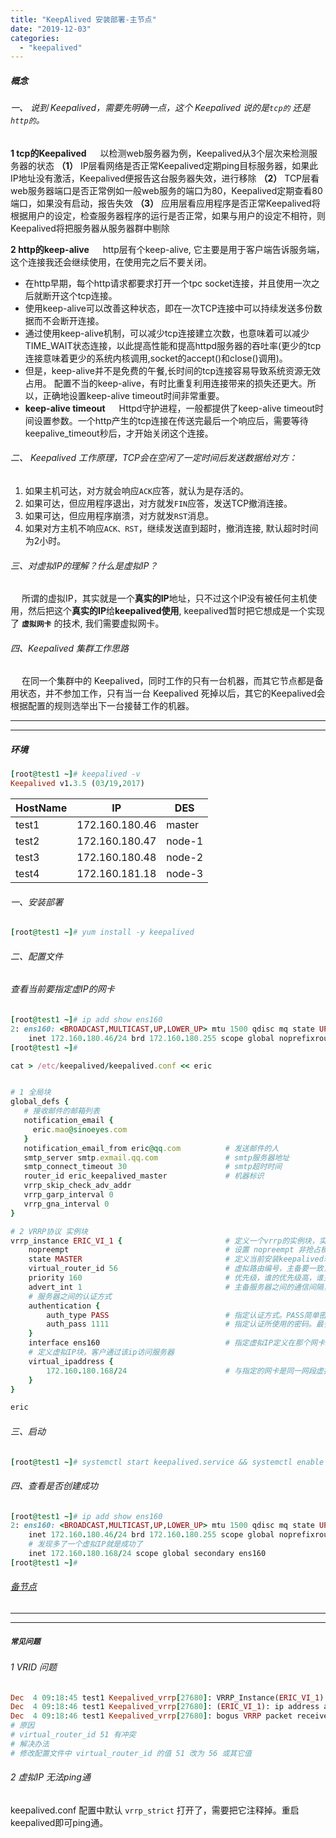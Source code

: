 ```yaml
---
title: "KeepAlived 安装部署-主节点"
date: "2019-12-03"
categories: 
  - "keepalived"
---
```


##### 概念

###### 一、 说到 Keepalived，需要先明确一点，这个 Keepalived 说的是`tcp的` 还是`http的`。

**1 tcp的Keepalived**   以检测web服务器为例，Keepalived从3个层次来检测服务器的状态 **（1）** IP层看网络是否正常Keepalived定期ping目标服务器，如果此IP地址没有激活，Keepalived便报告这台服务器失效，进行移除 **（2）** TCP层看web服务器端口是否正常例如一般web服务的端口为80，Keepalived定期查看80端口，如果没有启动，报告失效 **（3）** 应用层看应用程序是否正常Keepalived将根据用户的设定，检查服务器程序的运行是否正常，如果与用户的设定不相符，则Keepalived将把服务器从服务器群中剔除

**2 http的keep-alive**   http层有个keep-alive, 它主要是用于客户端告诉服务端，这个连接我还会继续使用，在使用完之后不要关闭。

- 在http早期，每个http请求都要求打开一个tpc socket连接，并且使用一次之后就断开这个tcp连接。
- 使用keep-alive可以改善这种状态，即在一次TCP连接中可以持续发送多份数据而不会断开连接。
- 通过使用keep-alive机制，可以减少tcp连接建立次数，也意味着可以减少TIME\_WAIT状态连接，以此提高性能和提高httpd服务器的吞吐率(更少的tcp连接意味着更少的系统内核调用,socket的accept()和close()调用)。
- 但是，keep-alive并不是免费的午餐,长时间的tcp连接容易导致系统资源无效占用。 配置不当的keep-alive，有时比重复利用连接带来的损失还更大。所以，正确地设置keep-alive timeout时间非常重要。
- **keep-alive timeout**   Httpd守护进程，一般都提供了keep-alive timeout时间设置参数。一个http产生的tcp连接在传送完最后一个响应后，需要等待keepalive\_timeout秒后，才开始关闭这个连接。

###### 二、 Keepalived 工作原理，TCP会在空闲了一定时间后发送数据给对方：

1. 如果主机可达，对方就会响应`ACK`应答，就认为是存活的。
2. 如果可达，但应用程序退出，对方就发`FIN`应答，发送TCP撤消连接。
3. 如果可达，但应用程序崩溃，对方就发`RST`消息。
4. 如果对方主机不响应`ACK、RST`，继续发送直到超时，撤消连接, 默认超时时间为2小时。

###### 三、对虚拟IP的理解？什么是虚拟IP？

  所谓的虚拟IP，其实就是一个**真实的IP**地址，只不过这个IP没有被任何主机使用，然后把这个**真实的IP**给**keepalived使用**, keepalived暂时把它想成是一个实现了 **`虚拟网卡`** 的技术, 我们需要虚拟网卡。

###### 四、Keepalived 集群工作思路

  在同一个集群中的 Keepalived，同时工作的只有一台机器，而其它节点都是备用状态，并不参加工作，只有当一台 Keepalived 死掉以后，其它的Keepalived会根据配置的规则选举出下一台接替工作的机器。

* * *

* * *

##### 环境

```ruby
[root@test1 ~]# keepalived -v
Keepalived v1.3.5 (03/19,2017)
```

| HostName | IP | DES |
| --- | --- | --- |
| test1 | 172.160.180.46 | master |
| test2 | 172.160.180.47 | node-1 |
| test3 | 172.160.180.48 | node-2 |
| test4 | 172.160.181.18 | node-3 |

###### 一、安装部署

```ruby
[root@test1 ~]# yum install -y keepalived
```

###### 二、配置文件

###### 查看当前要指定虚IP的网卡

```ruby
[root@test1 ~]# ip add show ens160
2: ens160: <BROADCAST,MULTICAST,UP,LOWER_UP> mtu 1500 qdisc mq state UP group default qlen 1000
    inet 172.160.180.46/24 brd 172.160.180.255 scope global noprefixroute ens160
[root@test1 ~]#
```

```ruby
cat > /etc/keepalived/keepalived.conf << eric


# 1 全局块
global_defs {
   # 接收邮件的邮箱列表
   notification_email {
     eric.mao@sinoeyes.com
   }
   notification_email_from eric@qq.com          # 发送邮件的人
   smtp_server smtp.exmail.qq.com               # smtp服务器地址
   smtp_connect_timeout 30                      # smtp超时时间
   router_id eric_keepalived_master             # 机器标识
   vrrp_skip_check_adv_addr
   vrrp_garp_interval 0
   vrrp_gna_interval 0
}

# 2 VRRP协议 实例块
vrrp_instance ERIC_VI_1 {                       # 定义一个vrrp的实例块，实例块的名称可以任意起，最好是字符串，这里我们定义的是 ERIC_VI_1
    nopreempt                                   # 设置 nopreempt 非抢占模式; (允许低优先级计算机保持主角色，即使高优先级计算机重新联机。如果保持抢占模式，只需要删除 nopreempt)
    state MASTER                                # 定义当前安装keepalived软件的服务器是 主节点(MASTER) 还是 备份节点(BACKUP)。只在抢占模式时起作用。
    virtual_router_id 56                        # 虚拟路由编号，主备要一致，范围是0-255
    priority 160                                # 优先级，谁的优先级高，谁更容易成为主节点， 数值越大级别越高
    advert_int 1                                # 主备服务器之间的通信间隔，单位是秒。
    # 服务器之间的认证方式
    authentication {
        auth_type PASS                          # 指定认证方式。PASS简单密码认证(推荐),AH:IPSEC认证(不推荐)。
        auth_pass 1111                          # 指定认证所使用的密码。最多8位。
    }
    interface ens160                            # 指定虚拟IP定义在那个网卡上面(本机指定为 ens160 网卡)
    # 定义虚拟IP块。客户通过该ip访问服务器
    virtual_ipaddress {
        172.160.180.168/24                      # 与指定的网卡是同一网段虚拟IP(使用ip add进行查看ens160 网卡的网段)
    }
}

eric

```

###### 三、启动

```ruby
[root@test1 ~]# systemctl start keepalived.service && systemctl enable keepalived.service && systemctl status keepalived.service
```

###### 四、查看是否创建成功

```ruby
[root@test1 ~]# ip add show ens160
2: ens160: <BROADCAST,MULTICAST,UP,LOWER_UP> mtu 1500 qdisc mq state UP group default qlen 1000
    inet 172.160.180.46/24 brd 172.160.180.255 scope global noprefixroute ens160
    # 发现多了一个虚拟IP就是成功了
    inet 172.160.180.168/24 scope global secondary ens160
[root@test1 ~]#

```

###### [备节点](http://www.dev-share.top/2019/12/04/keepalived-%E5%AE%89%E8%A3%85%E9%83%A8%E7%BD%B2-%E5%A4%87%E8%8A%82%E7%82%B9/ "备节点")

* * *

* * *

##### **`常见问题`**

###### 1 VRID 问题

```ruby
Dec  4 09:18:45 test1 Keepalived_vrrp[27680]: VRRP_Instance(ERIC_VI_1) ignoring received advertisment...
Dec  4 09:18:46 test1 Keepalived_vrrp[27680]: (ERIC_VI_1): ip address associated with VRID 51 not present in MASTER advert : 172.160.180.47
Dec  4 09:18:46 test1 Keepalived_vrrp[27680]: bogus VRRP packet received on ens160 !!!
# 原因
# virtual_router_id 51 有冲突
# 解决办法
# 修改配置文件中 virtual_router_id 的值 51 改为 56 或其它值
```

###### 2 虚拟IP 无法ping通

keepalived.conf 配置中默认 `vrrp_strict` 打开了，需要把它注释掉。重启keepalived即可ping通。
